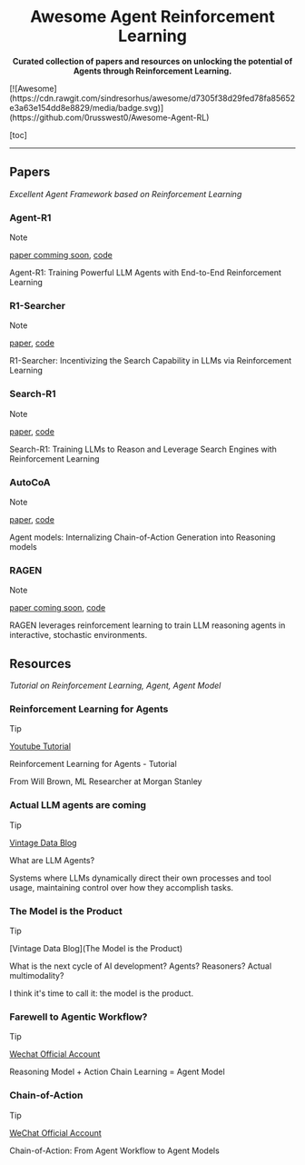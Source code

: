 <h1 align="center">Awesome Agent Reinforcement Learning </h1>

<p align="center">
    <b> Curated collection of papers and resources on unlocking the potential of Agents through Reinforcement Learning. </b>
</p>
[![Awesome](https://cdn.rawgit.com/sindresorhus/awesome/d7305f38d29fed78fa85652e3a63e154dd8e8829/media/badge.svg)](https://github.com/0russwest0/Awesome-Agent-RL)

[toc]

---



## Papers

*Excellent Agent Framework based on Reinforcement Learning*

### Agent-R1

> [!NOTE]
>
> [paper comming soon](), [code](https://github.com/0russwest0/Agent-R1)

Agent-R1: Training Powerful LLM Agents with End-to-End Reinforcement Learning

### R1-Searcher

> [!NOTE]
>
> [paper](https://arxiv.org/abs/2503.05592), [code](https://github.com/RUCAIBox/R1-Searcher)

R1-Searcher: Incentivizing the Search Capability in LLMs via Reinforcement Learning

### Search-R1

> [!NOTE]
>
> [paper](https://arxiv.org/abs/2503.09516), [code](https://github.com/PeterGriffinJin/Search-R1)

Search-R1: Training LLMs to Reason and Leverage Search Engines with Reinforcement Learning

### AutoCoA

> [!NOTE]
>
> [paper](https://arxiv.org/abs/2503.06580), [code](https://github.com/ADaM-BJTU/AutoCoA)

Agent models: Internalizing Chain-of-Action Generation into Reasoning models

### RAGEN

> [!NOTE]
>
> [paper coming soon](), [code](https://github.com/ZihanWang314/RAGEN)

RAGEN leverages reinforcement learning to train LLM reasoning agents in interactive, stochastic environments.



## Resources

*Tutorial on Reinforcement Learning, Agent, Agent Model*

### Reinforcement Learning for Agents

> [!TIP]
>
> [Youtube Tutorial](https://www.youtube.com/watch?v=JIsgyk0Paic)

Reinforcement Learning for Agents - Tutorial

From Will Brown, ML Researcher at Morgan Stanley

### Actual LLM agents are coming

> [!TIP]
>
> [Vintage Data Blog](https://vintagedata.org/blog/posts/designing-llm-agents)

What are LLM Agents?

Systems where LLMs dynamically direct their own processes and tool usage, maintaining control over how they accomplish tasks.

### The Model is the Product

> [!TIP]
>
> [Vintage Data Blog](The Model is the Product)

What is the next cycle of AI development? Agents? Reasoners? Actual multimodality?

I think it's time to call it: the model is the product.

### Farewell to Agentic Workflow?

> [!TIP]
>
> [Wechat Official Account](https://mp.weixin.qq.com/s/dDtFp4yaZuGYAvcP7qkD7w)

Reasoning Model + Action Chain Learning = Agent Model

### Chain-of-Action

> [!TIP]
>
> [WeChat Official Account](https://mp.weixin.qq.com/s/aAW7gD_5gQ_DyhRLCfMjDw)

Chain-of-Action: From Agent Workflow to Agent Models

